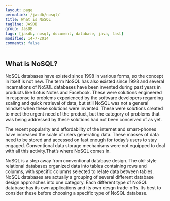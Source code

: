 ```yaml
---
layout: page
permalink: /jasdb/nosql/
title: What is NoSQL
tagline: JASDB
group: JasDB
tags: [jasdb, nosql, document, database, java, fast]
modified: 14-7-2014
comments: false
---
```


## What is NoSQL?
NoSQL databases have existed since 1998 in various forms, so the concept in itself is not new. The term NoSQL has also existed since 1998 and several incarnations of NoSQL databases have been invented during past years in products like Lotus Notes and Facebook. These were solutions engineered in response to problems experienced by the software developers regarding scaling and quick retrieval of data, but still NoSQL was not a general mindset when these solutions were invented. These were solutions created to meet the urgent need of the product, but the category of problems that was being addressed by these solutions had not been conceived of as yet.

The recent popularity and affordability of the internet and smart-phones have increased the scale of users generating data. These masses of data need to be stored and accessed on fast enough for today’s users to stay engaged. Conventional data storage mechanisms were not equipped to deal with all this activity.That’s where NoSQL comes in.

NoSQL is a step away from conventional database design. The old-style relational databases organized data into tables containing rows and columns, with specific columns selected to relate data between tables. NoSQL databases are actually a grouping of several different database design approaches into one category. Each different type of NoSQL database has its own applications and its own desgn trade-offs. Its best to consider these before choosing a specific type of NoSQL database.

